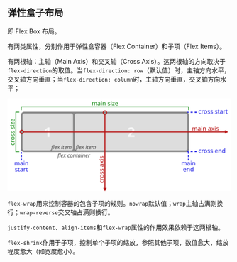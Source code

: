 ## 弹性盒子布局

即 Flex Box 布局。 

有两类属性，分别作用于弹性盒容器（Flex Container）和子项（Flex Items）。

有两根轴：主轴（Main Axis）和交叉轴（Cross Axis）。这两根轴的方向取决于`flex-direction`的取值。当`flex-direction: row`（默认值）时，主轴方向水平，交叉轴方向垂直；当`flex-direction: column`时，主轴方向垂直，交叉轴方向水平；

![flex-direction-terms](./flex-direction-terms.svg)

`flex-wrap`用来控制容器的包含子项的规则。`nowrap`默认值；`wrap`主轴占满则换行；`wrap-reverse`交叉轴占满则换行。

`justify-content`、`align-items`和`flex-wrap`属性的作用效果依赖于这两根轴。

`flex-shrink`作用于子项，控制单个子项的缩放，参照其他子项，数值愈大，缩放程度愈大（如宽度愈小）。
